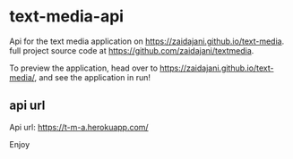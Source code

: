 # text-media-api

Api for the text media application on https://zaidajani.github.io/text-media. full project source code at https://github.com/zaidajani/textmedia.

To preview the application, head over to https://zaidajani.github.io/text-media/, and see the application in run!

## api url

Api url: https://t-m-a.herokuapp.com/

<bold>Enjoy</bold>
